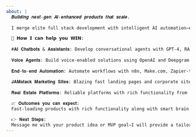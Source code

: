 ```yaml
---
about: |
  𝑩𝒖𝒊𝒍𝒅𝒊𝒏𝒈 𝒏𝒆𝒙𝒕-𝒈𝒆𝒏 𝑨𝑰-𝒆𝒏𝒉𝒂𝒏𝒄𝒆𝒅 𝒑𝒓𝒐𝒅𝒖𝒄𝒕𝒔 𝒕𝒉𝒂𝒕 𝒔𝒄𝒂𝒍𝒆. 
  
  I merge elite full stack development with intelligent AI automation—ensuring your product not only works beautifully but also works smart.

  🚀 𝗛𝗼𝘄 𝗜 𝗰𝗮𝗻 𝗵𝗲𝗹𝗽 𝘆𝗼𝘂 𝗪𝗜𝗡:
  
  #𝐀𝐈 𝐂𝐡𝐚𝐭𝐛𝐨𝐭𝐬 & 𝐀𝐬𝐬𝐢𝐬𝐭𝐚𝐧𝐭𝐬: Develop conversational agents with GPT-4, RAG pipelines, vector DBs for customer support and engagement.
  
  𝐕𝐨𝐢𝐜𝐞 𝐀𝐠𝐞𝐧𝐭𝐬: Build voice-enabled solutions using OpenAI and Deepgram integrations.
  
  𝐄𝐧𝐝-𝐭𝐨-𝐞𝐧𝐝 𝐀𝐮𝐭𝐨𝐦𝐚𝐭𝐢𝐨𝐧: Automate workflows with n8n, Make.com, Zapier-triggered AI actions from form submissions to email campaigns.
  
  𝐉𝐀𝐌𝐬𝐭𝐚𝐜𝐤 𝐌𝐚𝐫𝐤𝐞𝐭𝐢𝐧𝐠 𝐒𝐢𝐭𝐞𝐬: Blazing fast landing pages and corporate sites with Next.js, Gatsby, Astro, Tailwind, Sanity.
  
  𝐑𝐞𝐚𝐥 𝐄𝐬𝐭𝐚𝐭𝐞 𝐏𝐥𝐚𝐭𝐟𝐨𝐫𝐦𝐬: Reliable platforms with rich functionality from property listings to search experience, billing method.

  📈 𝐎𝐮𝐭𝐜𝐨𝐦𝐞𝐬 𝐲𝐨𝐮 𝐜𝐚𝐧 𝐞𝐱𝐩𝐞𝐜𝐭:
  Fast-loading products with rich functionality along with smart brain.

  👉 𝐍𝐞𝐱𝐭 𝐒𝐭𝐞𝐩𝐬:
  Message me with your product idea or MVP goal—I will provide a tailored roadmap.
---
```

